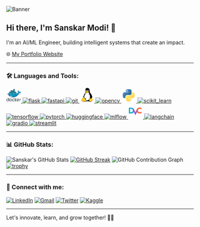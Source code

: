 ![Banner](https://pbs.twimg.com/profile_banners/1580251992471273472/1739002146/1080x360)

## Hi there, I'm Sanskar Modi! 👋


I'm an AI/ML Engineer, building intelligent systems that create an impact.

🌐 [My Portfolio Website](https://sanskarmodi8.github.io)

---

### 🛠 Languages and Tools:
<p align="left">
  <a href="https://www.docker.com/" target="_blank" rel="noreferrer">
    <img src="https://raw.githubusercontent.com/devicons/devicon/master/icons/docker/docker-original-wordmark.svg" alt="docker" width="40" height="40"/>
  </a>
  <a href="https://flask.palletsprojects.com/" target="_blank" rel="noreferrer">
    <img src="https://www.vectorlogo.zone/logos/pocoo_flask/pocoo_flask-icon.svg" alt="flask" width="40" height="40"/>
  </a>
  <a href="https://fastapi.tiangolo.com/" target="_blank" rel="noreferrer">
    <img src="https://raw.githubusercontent.com/gilbarbara/logos/52addcaa18dfecb4df77f3ee0753dca6b98187ad/logos/fastapi-icon.svg" alt="fastapi" width="40" height="40"/>
  </a>
  <a href="https://git-scm.com/" target="_blank" rel="noreferrer">
    <img src="https://www.vectorlogo.zone/logos/git-scm/git-scm-icon.svg" alt="git" width="40" height="40"/>
  </a>
  <a href="https://www.linux.org/" target="_blank" rel="noreferrer">
    <img src="https://raw.githubusercontent.com/devicons/devicon/master/icons/linux/linux-original.svg" alt="linux" width="40" height="40"/>
  </a>
  <a href="https://opencv.org/" target="_blank" rel="noreferrer">
    <img src="https://www.vectorlogo.zone/logos/opencv/opencv-icon.svg" alt="opencv" width="40" height="40"/>
  </a>
  <a href="https://www.python.org" target="_blank" rel="noreferrer">
    <img src="https://raw.githubusercontent.com/devicons/devicon/master/icons/python/python-original.svg" alt="python" width="40" height="40"/>
  </a>
  <a href="https://scikit-learn.org/" target="_blank" rel="noreferrer">
    <img src="https://upload.wikimedia.org/wikipedia/commons/0/05/Scikit_learn_logo_small.svg" alt="scikit_learn" width="40" height="40"/>
  </a>
  <a href="https://www.tensorflow.org" target="_blank" rel="noreferrer">
    <img src="https://www.vectorlogo.zone/logos/tensorflow/tensorflow-icon.svg" alt="tensorflow" width="40" height="40"/>
  </a>
  <a href="https://pytorch.org/" target="_blank" rel="noreferrer">
    <img src="https://www.vectorlogo.zone/logos/pytorch/pytorch-icon.svg" alt="pytorch" width="40" height="40"/>
  </a>
  <a href="https://huggingface.co/" target="_blank" rel="noreferrer">
    <img src="https://huggingface.co/front/assets/huggingface_logo-noborder.svg" alt="huggingface" width="40" height="40"/>
  </a>
  <a href="https://mlflow.org/" target="_blank" rel="noreferrer">
    <img src="https://raw.githubusercontent.com/benc-uk/icon-collection/e33ee714d05a24a81cf6ccd967ef34b22cb77e65/azure-patterns/mlflow.svg" alt="mlflow" width="40" height="40"/>
  </a>
  <a href="https://dvc.org/" target="_blank" rel="noreferrer">
    <img src="https://raw.githubusercontent.com/vscode-icons/vscode-icons/673d2e0299287a61f16033025fdcda9b097ea19e/icons/file_type_dvc.svg" alt="dvc" width="40" height="40"/>
  </a>
  <a href="https://www.langchain.com/" target="_blank" rel="noreferrer">
    <img src="https://simpleicons.org/icons/langchain.svg" alt="langchain" width="40" height="40"/>
  </a>
  <a href="https://www.gradio.app/" target="_blank" rel="noreferrer">
    <img src="https://raw.githubusercontent.com/gilbarbara/logos/52addcaa18dfecb4df77f3ee0753dca6b98187ad/logos/gradio-icon.svg" alt="gradio" width="40" height="40"/>
  </a>
  <a href="https://streamlit.io/" target="_blank" rel="noreferrer">
    <img src="https://raw.githubusercontent.com/gilbarbara/logos/52addcaa18dfecb4df77f3ee0753dca6b98187ad/logos/streamlit.svg" alt="streamlit" width="40" height="40"/>
  </a>
</p>

---

### 📊 GitHub Stats:
![Sanskar's GitHub Stats](https://github-readme-stats.vercel.app/api?username=sanskarmodi8&show_icons=true&theme=dark&hide_border=true&bg_color=0D1117&title_color=FFFFFF&icon_color=9B59B6&text_color=C9D1D9)
[![GitHub Streak](https://streak-stats.demolab.com?user=sanskarmodi8&theme=dark&hide_border=true&background=0D1117&currStreakLabel=FFFFFF&sideLabels=FFFFFF&currStreakNum=9B59B6&dates=C9D1D9&sideNums=9B59B6&fire=9B59B6&ring=9B59B6&stroke=FFFFFF)](https://git.io/streak-stats)
![GitHub Contribution Graph](https://github-readme-activity-graph.vercel.app/graph?username=sanskarmodi8&bg_color=0D1117&color=C9D1D9&line=FFFFFF&point=9B59B6&hide_border=true)
[![trophy](https://github-profile-trophy.vercel.app/?username=sanskarmodi8&theme=onedark&no-frame=true&row=1&column=8)](https://github.com/sanskarmodi8/github-profile-trophy)

---

### 🤝 Connect with me:
[![LinkedIn](https://img.shields.io/badge/-LinkedIn-blue?style=flat-square&logo=LinkedIn&logoColor=white&link=https://www.linkedin.com/in/sanskar-modi/)](https://www.linkedin.com/in/sanskar-modi-ba53a2267/)
[![Gmail](https://img.shields.io/badge/-Gmail-red?style=flat-square&logo=Gmail&logoColor=white&link=mailto:sansyprog8@gmail.com)](mailto:sansyprog8@gmail.com)
[![Twitter](https://img.shields.io/badge/-Twitter-blue?style=flat-square&logo=Twitter&logoColor=white&link=https://twitter.com/sanskar_modi8)](https://twitter.com/sanskar_modi8)
[![Kaggle](https://img.shields.io/badge/-Kaggle-orange?style=flat-square&logo=Kaggle&logoColor=white&link=https://www.kaggle.com/sanskarmodi8)](https://www.kaggle.com/sanskarmodi8)

---

Let's innovate, learn, and grow together! 🚀✨
